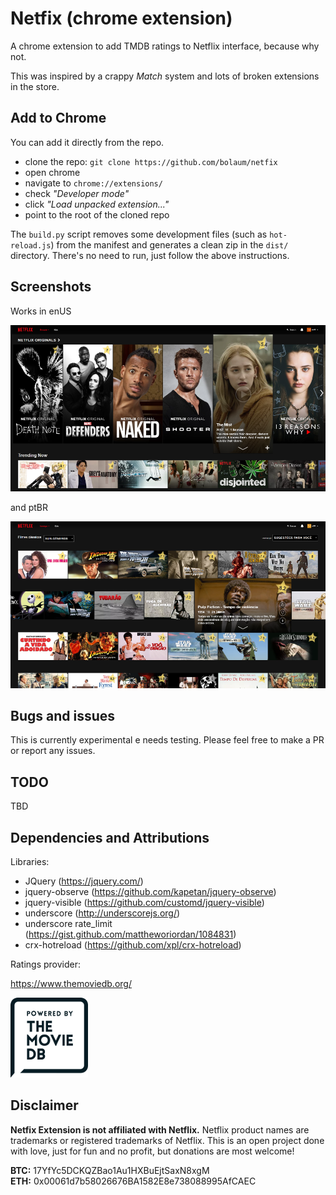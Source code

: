 # Netfix (chrome extension)

A chrome extension to add TMDB ratings to Netflix interface, because why not.

This was inspired by a crappy *Match* system and lots of broken extensions in the store.

## Add to Chrome

You can add it directly from the repo. 

* clone the repo: `git clone https://github.com/bolaum/netfix`
* open chrome
* navigate to `chrome://extensions/`
* check *"Developer mode"*
* click *"Load unpacked extension..."*
* point to the root of the cloned repo

The `build.py` script removes some development files (such as `hot-reload.js`) from the manifest and generates a clean zip in the `dist/` directory. There's no need to run, just follow the above instructions.

## Screenshots

Works in enUS

![enUS Screenshot](doc/screenshot_enus.png)

and ptBR

![ptBR Screenshot](doc/screenshot_ptbr.png)

## Bugs and issues

This is currently experimental e needs testing. Please feel free to make a PR or report any issues.

## TODO

TBD

## Dependencies and Attributions

Libraries:

* JQuery (https://jquery.com/)
* jquery-observe (https://github.com/kapetan/jquery-observe)
* jquery-visible (https://github.com/customd/jquery-visible)
* underscore (http://underscorejs.org/)
* underscore rate_limit (https://gist.github.com/mattheworiordan/1084831)
* crx-hotreload (https://github.com/xpl/crx-hotreload)

Ratings provider:

https://www.themoviedb.org/

![TMDB](res/tmdb128.png)

## Disclaimer

**Netfix Extension is not affiliated with Netflix.** Netflix product names are trademarks or registered trademarks of Netflix. This is an open project done with love, just for fun and no profit, but donations are most welcome!

**BTC:** 17YfYc5DCKQZBao1Au1HXBuEjtSaxN8xgM  
**ETH:** 0x00061d7b58026676BA1582E8e738088995AfCAEC

